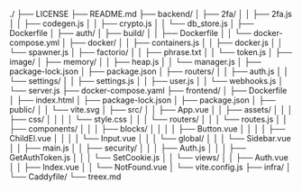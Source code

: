 ./
├── LICENSE
├── README.md
├── backend/
│   ├── 2fa/
│   │   ├── 2fa.js
│   │   ├── codegen.js
│   │   ├── crypto.js
│   │   └── db_store.js
│   ├── Dockerfile
│   ├── auth/
│   ├── build/
│   │   ├── Dockerfile
│   │   └── docker-compose.yml
│   ├── docker/
│   │   ├── containers.js
│   │   ├── docker.js
│   │   └── spawner.js
│   ├── factorio/
│   │   ├── phrase.txt
│   │   └── token.js
│   ├── image/
│   ├── memory/
│   │   ├── heap.js
│   │   └── manager.js
│   ├── package-lock.json
│   ├── package.json
│   ├── routers/
│   │   ├── auth.js
│   │   └── settings/
│   │       ├── settings.js
│   │       ├── user.js
│   │       └── webhooks.js
│   └── server.js
├── docker-compose.yaml
├── frontend/
│   ├── Dockerfile
│   ├── index.html
│   ├── package-lock.json
│   ├── package.json
│   ├── public/
│   │   └── vite.svg
│   ├── src/
│   │   ├── App.vue
│   │   ├── assets/
│   │   │   ├── css/
│   │   │   │   └── style.css
│   │   │   └── routers/
│   │   │       └── routes.js
│   │   ├── components/
│   │   │   ├── blocks/
│   │   │   │   ├── Button.vue
│   │   │   │   ├── ChildEl.vue
│   │   │   │   └── Input.vue
│   │   │   └── global/
│   │   │       └── Sidebar.vue
│   │   ├── main.js
│   │   ├── security/
│   │   │   ├── Auth.js
│   │   │   ├── GetAuthToken.js
│   │   │   └── SetCookie.js
│   │   └── views/
│   │       ├── Auth.vue
│   │       ├── Index.vue
│   │       └── NotFound.vue
│   └── vite.config.js
├── infra/
│   └── Caddyfile/
└── treex.md
